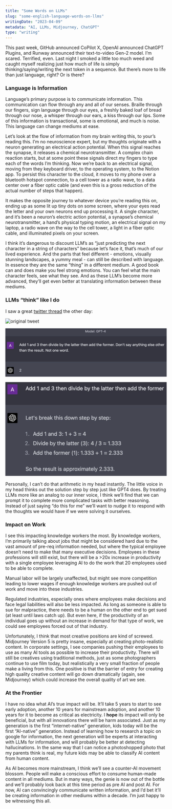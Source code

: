 ```yaml
---
title: "Some Words on LLMs"
slug: "some-english-language-words-on-llms"
writingDate: "2023-04-09"
metadata: "AI, LLMs, Midjourney, ChatGPT"
type: "writing"
---
```


This past week, GitHub announced CoPilot X, OpenAI announced ChatGPT Plugins, and Runway announced their text-to-video Gen-2 model. I’m scared. Terrified, even. Last night I smoked a little too much weed and caught myself realizing just how much of life is simply thinking/saying/writing the next token in a sequence. But there’s more to life than just language, right? Or is there?

### Language is Information

Language’s primary purpose is to communicate information. This communication can flow through any and all of our senses. Braille through our fingers, sign language through our eyes, a freshly baked loaf of bread through our nose, a whisper through our ears, a kiss through our lips. Some of this information is transactional, some is emotional, and much is noise. This language can change mediums at ease.

Let’s look at the flow of information from my brain writing this, to your’s reading this. I’m no neuroscience expert, but my thoughts originate with a neuron generating an electrical action potential. When this signal reaches the synapse, it releases a chemical neurotransmitter. A complex chain reaction starts, but at some point these signals direct my fingers to type each of the words I’m thinking. Now we’re back to an electrical signal, moving from they keyboard driver, to the operating system, to the Notion app. To persist this character to the cloud, it moves to my phone over a bluetooth hotspot connection, to a cell tower as a radio wave, to a data center over a fiber optic cable (and even this is a gross reduction of the actual number of steps that happen).

It makes the opposite journey to whatever device you’re reading this on, ending up as some lit up tiny dots on some screen, where your eyes read the letter and your own neurons end up processing it. A single character, and it’s been a neuron’s electric action potential, a synapse’s chemical neurotransmitter, a hand’s physical typing motion, an electrical signal on my laptop, a radio wave on the way to the cell tower, a light in a fiber optic cable, and illuminated pixels on your screen.

I think it’s dangerous to discount LLM’s as “just predicting the next character in a string of characters” because let’s face it, that’s much of our lived experience. And the parts that feel different - emotions, visually stunning landscapes, a yummy meal - can still be described with language. In essence they are the same “thing” in a different medium. A good book can and does make you feel strong emotions. You can feel what the main character feels, see what they see. And as these LLM’s become more advanced, they’ll get even better at translating information between these mediums.

### LLMs “think” like I do

I saw a great [twitter thread](https://twitter.com/amasad/status/1640212601958432770) the other day:

![original tweet](./images/origina_tweet.png)

![LLM Response without reasoning](./images/llm_response_without_reasoning.png)

![LLM Response with reasoning](./images/llm_response_with_reasoning.png)

Personally, I can’t do that arithmetic in my head instantly. The little voice in my head thinks out the solution step by step just like GPT4 does. By treating LLMs more like an analog to our inner voice, I think we’ll find that we can prompt it to complete more complicated tasks with better reasoning. Instead of just saying “do this for me” we’ll want to nudge it to respond with the thoughts we would have if we were solving it ourselves.

### Impact on Work

I see this impacting knowledge workers the most. By knowledge workers, I’m primarily talking about jobs that might be considered hard due to the vast amount of pre-req information needed, but where the typical employee doesn’t need to make that many executive decisions. Employees in these professions will still exist, but there will be a >20x increase in productivity with a single employee leveraging AI to do the work that 20 employees used to be able to complete.

Manual labor will be largely unaffected, but might see more competition leading to lower wages if enough knowledge workers are pushed out of work and move into these industries.

Regulated industries, especially ones where employees make decisions and face legal liabilities will also be less impacted. As long as someone is able to sue for malpractice, there needs to be a human on the other end to get sued (at least until laws catch up). But even here, if the productivity of an individual goes up without an increase in demand for that type of work, we could see employees forced out of that industry.

Unfortunately, I think that most creative positions are kind of screwed. Midjourney Version 5 is pretty insane, especially at creating photo-realistic content. In corporate settings, I see companies pushing their employees to use as many AI tools as possible to increase their productivity. There will still be creatives using traditional methods, just as some photographers continue to use film today, but realistically a very small fraction of people make a living from this. One positive is that the barrier of entry for creating high quality creative content will go down dramatically (again, see Midjourney) which could increase the overall quality of art we see.

### At the Frontier

I have no idea what AI’s true impact will be. It’ll take 5 years to start to see early adoption, another 10 years for mainstream adoption, and another 10 years for it to become as critical as electricity. I **hope** its impact will only be beneficial, but with all innovations there will be harm associated. Just as my generation is the first “internet-native” generation, kids today will be the first “AI-native” generation. Instead of learning how to research a topic on google for information, the next generation will be experts at interacting with LLMs for information, and will probably be better at detecting hallucinations. In the same way that I can notice a photoshopped photo that my parents think is real, my future kids may be able to classify AI content from human content.

As AI becomes more mainstream, I think we’ll see a counter-AI movement blossom.  People will make a conscious effort to consume human-made content in all mediums. But in many ways, the genie is now out of the bottle and we’ll probably look back at this time period as pre AI and post AI. For now, AI can convincingly communicate written information, and I’d bet it’ll be creating information in other mediums within a decade. I’m just happy to be witnessing this all.